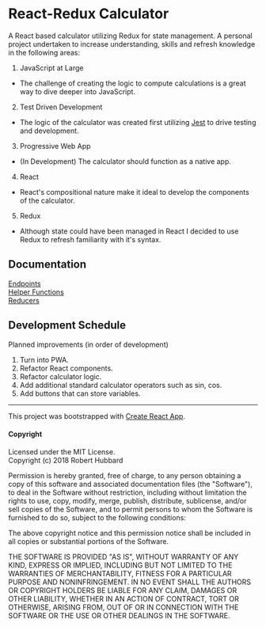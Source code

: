 # React-Redux Calculator  

A React based calculator utilizing Redux for state management.  A personal project undertaken to increase understanding, skills and refresh knowledge in the following areas:
1. JavaScript at Large
  - The challenge of creating the logic to compute calculations is a great way to dive deeper into JavaScript.
2. Test Driven Development
  - The logic of the calculator was created first utilizing [Jest](https://facebook.github.io/jest/) to drive testing and development.
3. Progressive Web App
  - (In Development) The calculator should function as a native app.
4. React
  - React's compositional nature make it ideal to develop the components of the calculator.
5. Redux  
  - Although state could have been managed in React I decided to use Redux to refresh familiarity with it's syntax.

## Documentation  
[Endpoints](src/documentation/ENDPOINTS.md)  
[Helper Functions](src/documentation/HELPERS.md)  
[Reducers](src/documentation/REDUCERS.md)

## Development Schedule  
Planned improvements (in order of development)  
 1. Turn into PWA.
 2. Refactor React components.  
 3. Refactor calculator logic.
 4. Add additional standard calculator operators such as sin, cos.
 5. Add buttons that can store variables.

___
This project was bootstrapped with [Create React App](https://github.com/facebookincubator/create-react-app).

#### Copyright  
Licensed under the MIT License.  
Copyright (c) 2018 Robert Hubbard

Permission is hereby granted, free of charge, to any person obtaining a copy
of this software and associated documentation files (the "Software"), to deal
in the Software without restriction, including without limitation the rights
to use, copy, modify, merge, publish, distribute, sublicense, and/or sell
copies of the Software, and to permit persons to whom the Software is
furnished to do so, subject to the following conditions:

The above copyright notice and this permission notice shall be included in all
copies or substantial portions of the Software.

THE SOFTWARE IS PROVIDED "AS IS", WITHOUT WARRANTY OF ANY KIND, EXPRESS OR
IMPLIED, INCLUDING BUT NOT LIMITED TO THE WARRANTIES OF MERCHANTABILITY,
FITNESS FOR A PARTICULAR PURPOSE AND NONINFRINGEMENT. IN NO EVENT SHALL THE
AUTHORS OR COPYRIGHT HOLDERS BE LIABLE FOR ANY CLAIM, DAMAGES OR OTHER
LIABILITY, WHETHER IN AN ACTION OF CONTRACT, TORT OR OTHERWISE, ARISING FROM,
OUT OF OR IN CONNECTION WITH THE SOFTWARE OR THE USE OR OTHER DEALINGS IN THE
SOFTWARE.
